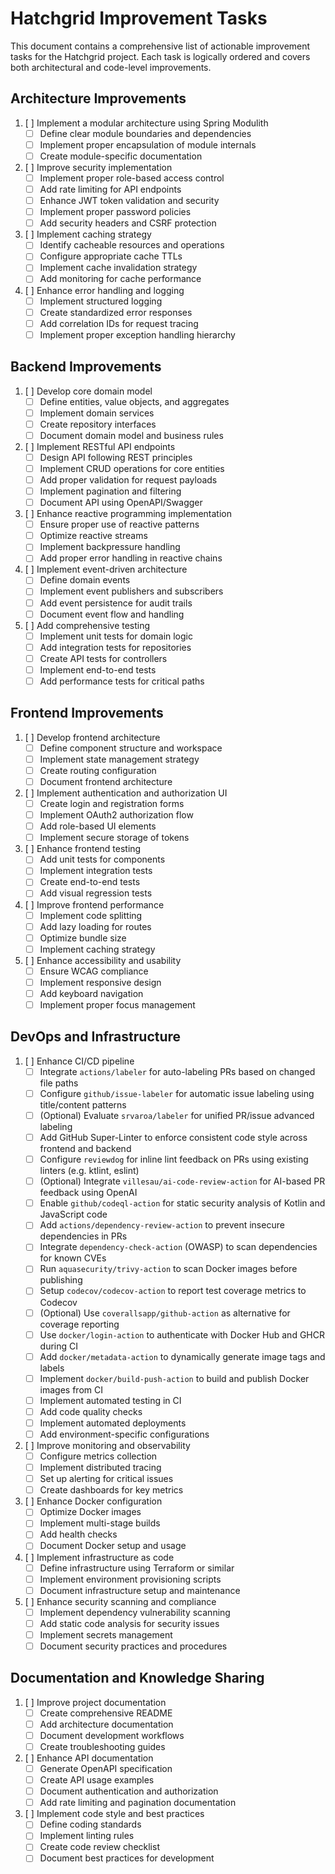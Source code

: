 # Hatchgrid Improvement Tasks

This document contains a comprehensive list of actionable improvement tasks for the Hatchgrid project. Each task is logically ordered and covers both architectural and code-level improvements.

## Architecture Improvements

1. [ ] Implement a modular architecture using Spring Modulith
   - [ ] Define clear module boundaries and dependencies
   - [ ] Implement proper encapsulation of module internals
   - [ ] Create module-specific documentation

2. [ ] Improve security implementation
   - [ ] Implement proper role-based access control
   - [ ] Add rate limiting for API endpoints
   - [ ] Enhance JWT token validation and security
   - [ ] Implement proper password policies
   - [ ] Add security headers and CSRF protection

3. [ ] Implement caching strategy
   - [ ] Identify cacheable resources and operations
   - [ ] Configure appropriate cache TTLs
   - [ ] Implement cache invalidation strategy
   - [ ] Add monitoring for cache performance

4. [ ] Enhance error handling and logging
   - [ ] Implement structured logging
   - [ ] Create standardized error responses
   - [ ] Add correlation IDs for request tracing
   - [ ] Implement proper exception handling hierarchy

## Backend Improvements

1. [ ] Develop core domain model
   - [ ] Define entities, value objects, and aggregates
   - [ ] Implement domain services
   - [ ] Create repository interfaces
   - [ ] Document domain model and business rules

2. [ ] Implement RESTful API endpoints
   - [ ] Design API following REST principles
   - [ ] Implement CRUD operations for core entities
   - [ ] Add proper validation for request payloads
   - [ ] Implement pagination and filtering
   - [ ] Document API using OpenAPI/Swagger

3. [ ] Enhance reactive programming implementation
   - [ ] Ensure proper use of reactive patterns
   - [ ] Optimize reactive streams
   - [ ] Implement backpressure handling
   - [ ] Add proper error handling in reactive chains

4. [ ] Implement event-driven architecture
   - [ ] Define domain events
   - [ ] Implement event publishers and subscribers
   - [ ] Add event persistence for audit trails
   - [ ] Document event flow and handling

5. [ ] Add comprehensive testing
   - [ ] Implement unit tests for domain logic
   - [ ] Add integration tests for repositories
   - [ ] Create API tests for controllers
   - [ ] Implement end-to-end tests
   - [ ] Add performance tests for critical paths

## Frontend Improvements

1. [ ] Develop frontend architecture
   - [ ] Define component structure and workspace
   - [ ] Implement state management strategy
   - [ ] Create routing configuration
   - [ ] Document frontend architecture

2. [ ] Implement authentication and authorization UI
   - [ ] Create login and registration forms
   - [ ] Implement OAuth2 authorization flow
   - [ ] Add role-based UI elements
   - [ ] Implement secure storage of tokens

3. [ ] Enhance frontend testing
   - [ ] Add unit tests for components
   - [ ] Implement integration tests
   - [ ] Create end-to-end tests
   - [ ] Add visual regression tests

4. [ ] Improve frontend performance
   - [ ] Implement code splitting
   - [ ] Add lazy loading for routes
   - [ ] Optimize bundle size
   - [ ] Implement caching strategy

5. [ ] Enhance accessibility and usability
   - [ ] Ensure WCAG compliance
   - [ ] Implement responsive design
   - [ ] Add keyboard navigation
   - [ ] Implement proper focus management

## DevOps and Infrastructure

1. [ ] Enhance CI/CD pipeline
   - [ ] Integrate `actions/labeler` for auto-labeling PRs based on changed file paths
   - [ ] Configure `github/issue-labeler` for automatic issue labeling using title/content patterns
   - [ ] (Optional) Evaluate `srvaroa/labeler` for unified PR/issue advanced labeling
   - [ ] Add GitHub Super-Linter to enforce consistent code style across frontend and backend
   - [ ] Configure `reviewdog` for inline lint feedback on PRs using existing linters (e.g. ktlint, eslint)
   - [ ] (Optional) Integrate `villesau/ai-code-review-action` for AI-based PR feedback using OpenAI
   - [ ] Enable `github/codeql-action` for static security analysis of Kotlin and JavaScript code
   - [ ] Add `actions/dependency-review-action` to prevent insecure dependencies in PRs
   - [ ] Integrate `dependency-check-action` (OWASP) to scan dependencies for known CVEs
   - [ ] Run `aquasecurity/trivy-action` to scan Docker images before publishing
   - [ ] Setup `codecov/codecov-action` to report test coverage metrics to Codecov
   - [ ] (Optional) Use `coverallsapp/github-action` as alternative for coverage reporting
   - [ ] Use `docker/login-action` to authenticate with Docker Hub and GHCR during CI
   - [ ] Add `docker/metadata-action` to dynamically generate image tags and labels
   - [ ] Implement `docker/build-push-action` to build and publish Docker images from CI
   - [ ] Implement automated testing in CI
   - [ ] Add code quality checks
   - [ ] Implement automated deployments
   - [ ] Add environment-specific configurations

2. [ ] Improve monitoring and observability
   - [ ] Configure metrics collection
   - [ ] Implement distributed tracing
   - [ ] Set up alerting for critical issues
   - [ ] Create dashboards for key metrics

3. [ ] Enhance Docker configuration
   - [ ] Optimize Docker images
   - [ ] Implement multi-stage builds
   - [ ] Add health checks
   - [ ] Document Docker setup and usage

4. [ ] Implement infrastructure as code
   - [ ] Define infrastructure using Terraform or similar
   - [ ] Implement environment provisioning scripts
   - [ ] Document infrastructure setup and maintenance

5. [ ] Enhance security scanning and compliance
   - [ ] Implement dependency vulnerability scanning
   - [ ] Add static code analysis for security issues
   - [ ] Implement secrets management
   - [ ] Document security practices and procedures

## Documentation and Knowledge Sharing

1. [ ] Improve project documentation
   - [ ] Create comprehensive README
   - [ ] Add architecture documentation
   - [ ] Document development workflows
   - [ ] Create troubleshooting guides

2. [ ] Enhance API documentation
   - [ ] Generate OpenAPI specification
   - [ ] Create API usage examples
   - [ ] Document authentication and authorization
   - [ ] Add rate limiting and pagination documentation

3. [ ] Implement code style and best practices
   - [ ] Define coding standards
   - [ ] Implement linting rules
   - [ ] Create code review checklist
   - [ ] Document best practices for development
